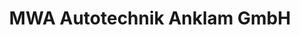---
title: "MWA Autotechnik Anklam GmbH"
url: /anklam/mwa-autotechnik-anklam-gmbh/
shop: Autowerkstatt
---